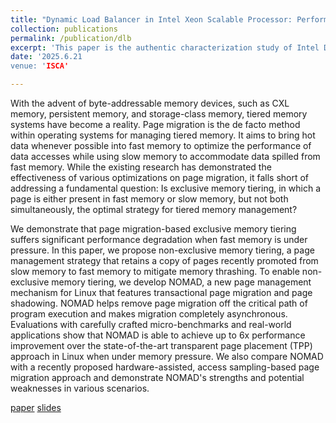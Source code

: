 ```yaml
---
title: "Dynamic Load Balancer in Intel Xeon Scalable Processor: Performance Analyses, Enhancements, and Guidelines"
collection: publications
permalink: /publication/dlb
excerpt: 'This paper is the authentic characterization study of Intel Dynamic Load Balancer (DLB) in modern Intel Xeon Scalable Processors. It provides introduction, performance analysis, and a novel device-DLB communication mechanism and framework to bypass CPU cores. [paper]() [slides]()'
date: '2025.6.21
venue: 'ISCA'

---
```


With the advent of byte-addressable memory devices, such as CXL memory, persistent memory, and storage-class memory, tiered memory systems have become a reality. Page migration is the de facto method within operating systems for managing tiered memory. It aims to bring hot data whenever possible into fast memory to optimize the performance of data accesses while using slow memory to accommodate data spilled from fast memory. While the existing research has demonstrated the effectiveness of various optimizations on page migration, it falls short of addressing a fundamental question: Is exclusive memory tiering, in which a page is either present in fast memory or slow memory, but not both simultaneously, the optimal strategy for tiered memory management?

We demonstrate that page migration-based exclusive memory tiering suffers significant performance degradation when fast memory is under pressure. In this paper, we propose non-exclusive memory tiering, a page management strategy that retains a copy of pages recently promoted from slow memory to fast memory to mitigate memory thrashing. To enable non-exclusive memory tiering, we develop NOMAD, a new page management mechanism for Linux that features transactional page migration and page shadowing. NOMAD helps remove page migration off the critical path of program execution and makes migration completely asynchronous. Evaluations with carefully crafted micro-benchmarks and real-world applications show that NOMAD is able to achieve up to 6x performance improvement over the state-of-the-art transparent page placement (TPP) approach in Linux when under memory pressure. We also compare NOMAD with a recently proposed hardware-assisted, access sampling-based page migration approach and demonstrate NOMAD's strengths and potential weaknesses in various scenarios.

[paper]() [slides]()